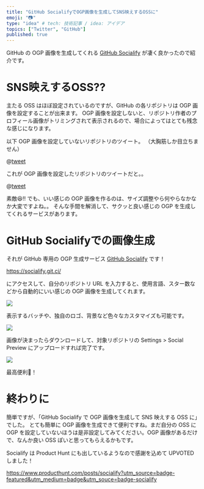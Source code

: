 ```yaml
---
title: "GitHub SocialifyでOGP画像を生成してSNS映えするOSSに"
emoji: "📷"
type: "idea" # tech: 技術記事 / idea: アイデア
topics: ["Twitter", "GitHub"]
published: true
---
```


GitHub の OGP 画像を生成してくれる [GitHub Socialify](https://socialify.git.ci/) が凄く良かったので紹介です。

# SNS映えするOSS??
主たる OSS はほぼ設定されているのですが、GitHub の各リポジトリは OGP 画像を設定することが出来ます。
OGP 画像を設定しないと、リポジトリ作者のプロフィール画像がトリミングされて表示されるので、場合によってはとても残念な感じになります。

以下 OGP 画像を設定していないリポジトリのツイート。
（大胸筋しか目立ちません）

@[tweet](https://twitter.com/KawamataRyo/status/1317790025967235072)

これが OGP 画像を設定したリポジトリのツイートだと。。

@[tweet](https://twitter.com/KawamataRyo/status/1319803175067480064)

素敵😆!!
でも、いい感じの OGP 画像を作るのは、サイズ調整やら何やらなかなか大変ですよね。。
そんな手間を解消して、サクッと良い感じの OGP を生成してくれるサービスがあります。

# GitHub Socialifyでの画像生成

それが GitHub 専用の OGP 生成サービス [GitHub Socialify](https://socialify.git.ci/) です！

https://socialify.git.ci/

にアクセスして、自分のリポジトリ URL を入力すると、使用言語、スター数などから自動的にいい感じの OGP 画像を生成してくれます。

![](https://storage.googleapis.com/zenn-user-upload/xlchr0pj6wa8ywsnh54hwkt7bjad)

表示するバッチや、独自のロゴ、背景など色々なカスタマイズも可能です。

![](https://storage.googleapis.com/zenn-user-upload/s49sixy374qck9hdsfcci5djxooh)

画像が決まったらダウンロードして、対象リポジトリの Settings > Social Preview にアップロードすれば完了です。

![](https://storage.googleapis.com/zenn-user-upload/6qvuzl1cx068vsfrzmaj1kd22sva)

最高便利🤩！

# 終わりに

簡単ですが、「GitHub Socialify で OGP 画像を生成して SNS 映えする OSS に」でした。
とても簡単に OGP 画像を生成できて便利ですね。まだ自分の OSS に OGP を設定していないほうは是非設定してみてください。OGP 画像があるだけで、なんか良い OSS ぽいと思ってもらえるかもです。

Socialify は Product Hunt にも出しているようなので感謝を込めて UPVOTED しました！

https://www.producthunt.com/posts/socialify?utm_source=badge-featured&utm_medium=badge&utm_souce=badge-socialify